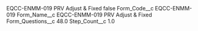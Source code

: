 <?xml version="1.0" encoding="UTF-8"?>
<CustomMetadata xmlns="http://soap.sforce.com/2006/04/metadata" xmlns:xsi="http://www.w3.org/2001/XMLSchema-instance" xmlns:xsd="http://www.w3.org/2001/XMLSchema">
    <label>EQCC-ENMM-019 PRV Adjust &amp; Fixed</label>
    <protected>false</protected>
    <values>
        <field>Form_Code__c</field>
        <value xsi:type="xsd:string">EQCC-ENMM-019</value>
    </values>
    <values>
        <field>Form_Name__c</field>
        <value xsi:type="xsd:string">EQCC-ENMM-019 PRV Adjust &amp; Fixed</value>
    </values>
    <values>
        <field>Form_Questions__c</field>
        <value xsi:type="xsd:double">48.0</value>
    </values>
    <values>
        <field>Step_Count__c</field>
        <value xsi:type="xsd:double">1.0</value>
    </values>
</CustomMetadata>
